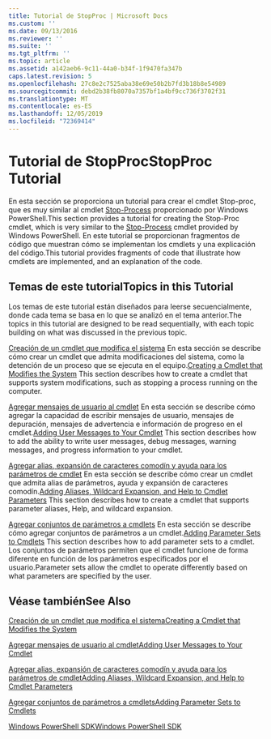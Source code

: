 ```yaml
---
title: Tutorial de StopProc | Microsoft Docs
ms.custom: ''
ms.date: 09/13/2016
ms.reviewer: ''
ms.suite: ''
ms.tgt_pltfrm: ''
ms.topic: article
ms.assetid: a142aeb6-9c11-44a0-b34f-1f9470fa347b
caps.latest.revision: 5
ms.openlocfilehash: 27c8e2c7525aba38e69e50b2b7fd3b18b8e54989
ms.sourcegitcommit: debd2b38fb8070a7357bf1a4bf9cc736f3702f31
ms.translationtype: MT
ms.contentlocale: es-ES
ms.lasthandoff: 12/05/2019
ms.locfileid: "72369414"
---
```

# <a name="stopproc-tutorial"></a><span data-ttu-id="9d152-102">Tutorial de StopProc</span><span class="sxs-lookup"><span data-stu-id="9d152-102">StopProc Tutorial</span></span>

<span data-ttu-id="9d152-103">En esta sección se proporciona un tutorial para crear el cmdlet Stop-proc, que es muy similar al cmdlet [Stop-Process](/powershell/module/Microsoft.PowerShell.Management/Stop-Process) proporcionado por Windows PowerShell.</span><span class="sxs-lookup"><span data-stu-id="9d152-103">This section provides a tutorial for creating the Stop-Proc cmdlet, which is very similar to the [Stop-Process](/powershell/module/Microsoft.PowerShell.Management/Stop-Process) cmdlet provided by Windows PowerShell.</span></span> <span data-ttu-id="9d152-104">En este tutorial se proporcionan fragmentos de código que muestran cómo se implementan los cmdlets y una explicación del código.</span><span class="sxs-lookup"><span data-stu-id="9d152-104">This tutorial provides fragments of code that illustrate how cmdlets are implemented, and an explanation of the code.</span></span>

## <a name="topics-in-this-tutorial"></a><span data-ttu-id="9d152-105">Temas de este tutorial</span><span class="sxs-lookup"><span data-stu-id="9d152-105">Topics in this Tutorial</span></span>

<span data-ttu-id="9d152-106">Los temas de este tutorial están diseñados para leerse secuencialmente, donde cada tema se basa en lo que se analizó en el tema anterior.</span><span class="sxs-lookup"><span data-stu-id="9d152-106">The topics in this tutorial are designed to be read sequentially, with each topic building on what was discussed in the previous topic.</span></span>

<span data-ttu-id="9d152-107">[Creación de un cmdlet que modifica el sistema](./creating-a-cmdlet-that-modifies-the-system.md) En esta sección se describe cómo crear un cmdlet que admita modificaciones del sistema, como la detención de un proceso que se ejecuta en el equipo.</span><span class="sxs-lookup"><span data-stu-id="9d152-107">[Creating a Cmdlet that Modifies the System](./creating-a-cmdlet-that-modifies-the-system.md) This section describes how to create a cmdlet that supports system modifications, such as stopping a process running on the computer.</span></span>

<span data-ttu-id="9d152-108">[Agregar mensajes de usuario al cmdlet](./adding-user-messages-to-your-cmdlet.md) En esta sección se describe cómo agregar la capacidad de escribir mensajes de usuario, mensajes de depuración, mensajes de advertencia e información de progreso en el cmdlet.</span><span class="sxs-lookup"><span data-stu-id="9d152-108">[Adding User Messages to Your Cmdlet](./adding-user-messages-to-your-cmdlet.md) This section describes how to add the ability to write user messages, debug messages, warning messages, and progress information to your cmdlet.</span></span>

<span data-ttu-id="9d152-109">[Agregar alias, expansión de caracteres comodín y ayuda para los parámetros de cmdlet](./adding-aliases-wildcard-expansion-and-help-to-cmdlet-parameters.md) En esta sección se describe cómo crear un cmdlet que admita alias de parámetros, ayuda y expansión de caracteres comodín.</span><span class="sxs-lookup"><span data-stu-id="9d152-109">[Adding Aliases, Wildcard Expansion, and Help to Cmdlet Parameters](./adding-aliases-wildcard-expansion-and-help-to-cmdlet-parameters.md) This section describes how to create a cmdlet that supports parameter aliases, Help, and wildcard expansion.</span></span>

<span data-ttu-id="9d152-110">[Agregar conjuntos de parámetros a cmdlets](./adding-parameter-sets-to-a-cmdlet.md) En esta sección se describe cómo agregar conjuntos de parámetros a un cmdlet.</span><span class="sxs-lookup"><span data-stu-id="9d152-110">[Adding Parameter Sets to Cmdlets](./adding-parameter-sets-to-a-cmdlet.md) This section describes how to add parameter sets to a cmdlet.</span></span> <span data-ttu-id="9d152-111">Los conjuntos de parámetros permiten que el cmdlet funcione de forma diferente en función de los parámetros especificados por el usuario.</span><span class="sxs-lookup"><span data-stu-id="9d152-111">Parameter sets allow the cmdlet to operate differently based on what parameters are specified by the user.</span></span>

## <a name="see-also"></a><span data-ttu-id="9d152-112">Véase también</span><span class="sxs-lookup"><span data-stu-id="9d152-112">See Also</span></span>

[<span data-ttu-id="9d152-113">Creación de un cmdlet que modifica el sistema</span><span class="sxs-lookup"><span data-stu-id="9d152-113">Creating a Cmdlet that Modifies the System</span></span>](./creating-a-cmdlet-that-modifies-the-system.md)

[<span data-ttu-id="9d152-114">Agregar mensajes de usuario al cmdlet</span><span class="sxs-lookup"><span data-stu-id="9d152-114">Adding User Messages to Your Cmdlet</span></span>](./adding-user-messages-to-your-cmdlet.md)

[<span data-ttu-id="9d152-115">Agregar alias, expansión de caracteres comodín y ayuda para los parámetros de cmdlet</span><span class="sxs-lookup"><span data-stu-id="9d152-115">Adding Aliases, Wildcard Expansion, and Help to Cmdlet Parameters</span></span>](./adding-aliases-wildcard-expansion-and-help-to-cmdlet-parameters.md)

[<span data-ttu-id="9d152-116">Agregar conjuntos de parámetros a cmdlets</span><span class="sxs-lookup"><span data-stu-id="9d152-116">Adding Parameter Sets to Cmdlets</span></span>](./adding-parameter-sets-to-a-cmdlet.md)

[<span data-ttu-id="9d152-117">Windows PowerShell SDK</span><span class="sxs-lookup"><span data-stu-id="9d152-117">Windows PowerShell SDK</span></span>](../windows-powershell-reference.md)
